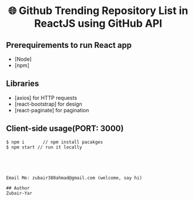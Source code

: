 <h1 align="center">
🌐 Github Trending Repository List in ReactJS using GitHub API
</h1>


## Prerequirements to run React app
- [Node]
- [npm]

## Libraries
 - [axios]   for HTTP requests
 - [react-bootstrap] for design
 - [react-paginate] for pagination

## Client-side usage(PORT: 3000)
```terminal
$ npm i       // npm install pacakges
$ npm start // run it locally





Email Me: zubair380ahmad@gmail.com (welcome, say hi)

## Author
Zubair-Yar
